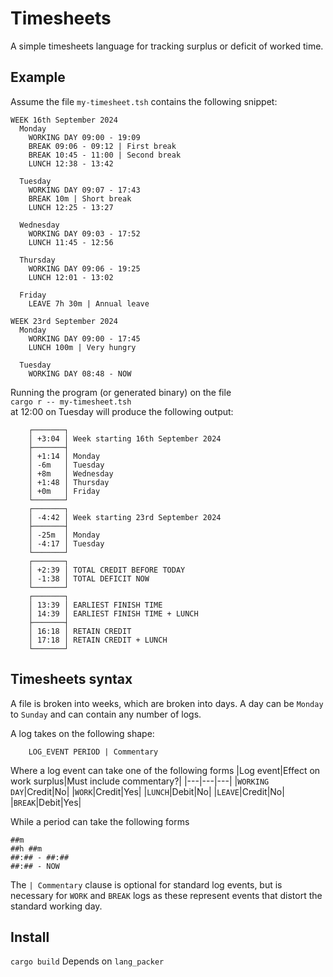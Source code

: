 # Timesheets

A simple timesheets language for tracking surplus or deficit of worked time.

## Example

Assume the file `my-timesheet.tsh` contains the following snippet:
```
WEEK 16th September 2024
  Monday
    WORKING DAY 09:00 - 19:09
    BREAK 09:06 - 09:12 | First break
    BREAK 10:45 - 11:00 | Second break
    LUNCH 12:38 - 13:42

  Tuesday
    WORKING DAY 09:07 - 17:43
    BREAK 10m | Short break
    LUNCH 12:25 - 13:27

  Wednesday
    WORKING DAY 09:03 - 17:52
    LUNCH 11:45 - 12:56

  Thursday
    WORKING DAY 09:06 - 19:25
    LUNCH 12:01 - 13:02

  Friday
    LEAVE 7h 30m | Annual leave

WEEK 23rd September 2024
  Monday
    WORKING DAY 09:00 - 17:45
    LUNCH 100m | Very hungry

  Tuesday
    WORKING DAY 08:48 - NOW

```

Running the program (or generated binary) on the file  
`cargo r -- my-timesheet.tsh`  
at 12:00 on Tuesday will produce the following output:
```
    ┌───────┐
    │ +3:04 │ Week starting 16th September 2024
    ├───────┤
    │ +1:14 │ Monday
    │ -6m   │ Tuesday
    │ +8m   │ Wednesday
    │ +1:48 │ Thursday
    │ +0m   │ Friday
    └───────┘
    ┌───────┐
    │ -4:42 │ Week starting 23rd September 2024
    ├───────┤
    │ -25m  │ Monday
    │ -4:17 │ Tuesday
    └───────┘
    ┌───────┐
    │ +2:39 │ TOTAL CREDIT BEFORE TODAY
    │ -1:38 │ TOTAL DEFICIT NOW
    └───────┘
    ┌───────┐
    │ 13:39 │ EARLIEST FINISH TIME
    │ 14:39 │ EARLIEST FINISH TIME + LUNCH
    ├───────┤
    │ 16:18 │ RETAIN CREDIT
    │ 17:18 │ RETAIN CREDIT + LUNCH
    └───────┘
```

## Timesheets syntax

A file is broken into weeks, which are broken into days.
A day can be `Monday` to `Sunday` and can contain any number of logs.  

A log takes on the following shape:  
```
    LOG_EVENT PERIOD | Commentary
```

Where a log event can take one of the following forms
|Log event|Effect on work surplus|Must include commentary?|
|---|---|---|
|`WORKING DAY`|Credit|No|
|`WORK`|Credit|Yes|
|`LUNCH`|Debit|No|
|`LEAVE`|Credit|No|
|`BREAK`|Debit|Yes|

While a period can take the following forms
```
##m
##h ##m
##:## - ##:##
##:## - NOW
```
The `| Commentary` clause is optional for standard log events, but is necessary for `WORK` and `BREAK` logs as these represent events that distort the standard working day.


## Install
`cargo build`
Depends on `lang_packer`

